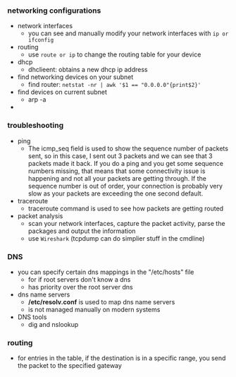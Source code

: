 
### networking configurations
- network interfaces
	- you can see and manually modify your network interfaces with ```ip or ifconfig```
- routing
	- use ```route or ip``` to change the routing table for your device
- dhcp
	- dhclieent: obtains a new dhcp ip address
- find networking devices on your subnet
	- find router:  `netstat -nr | awk '$1 == "0.0.0.0"{print$2}'`
- find devices on current subnet
	- arp -a 
-  
### troubleshooting
- ping
	- The icmp_seq field is used to show the sequence number of packets sent, so in this case, I sent out 3 packets and we can see that 3 packets made it back. If you do a ping and you get some sequence numbers missing, that means that some connectivity issue is happening and not all your packets are getting through. If the sequence number is out of order, your connection is probably very slow as your packets are exceeding the one second default.
- traceroute
	- traceroute command is used to see how packets are getting routed
- packet analysis
	- scan your network interfaces, capture the packet activity, parse the packages and output the information
	- use ```Wireshark``` (tcpdump can do simplier stuff in the cmdline)
### DNS
- you can specify certain dns mappings in the "/etc/hosts" file
	- for if root servers don't know a dns
	- has priority over the root server dns
- dns name servers
	- **/etc/resolv.conf** is used to map dns name servers
	- is not managed manually on modern systems
- DNS tools
	- dig and nslookup





### routing
- for entries in the table, if the destination is in a specific range, you send the packet to the specified gateway